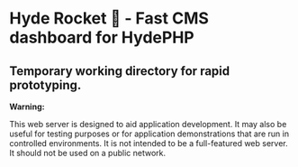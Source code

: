 # Hyde Rocket 🚀 - Fast CMS dashboard for HydePHP

## Temporary working directory for rapid prototyping.

**Warning:**

This web server is designed to aid application development.
It may also be useful for testing purposes or for application
demonstrations that are run in controlled environments.
It is not intended to be a full-featured web server.
It should not be used on a public network.